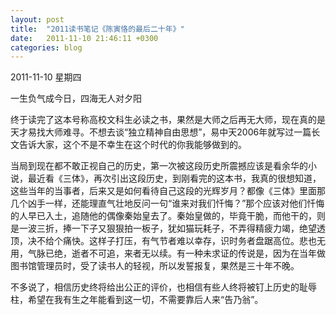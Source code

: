 ```yaml
---
layout: post
title:  "2011读书笔记《陈寅恪的最后二十年》"
date:   2011-11-10 21:46:11 +0300
categories: blog
---
```

2011-11-10 星期四

一生负气成今日，四海无人对夕阳

终于读完了这本号称高校文科生必读之书，果然是大师之后再无大师，现在真的是天才易找大师难寻。不想去谈“独立精神自由思想”，易中天2006年就写过一篇长文告诉大家，这个不是不幸生在这个时代的你我能够做到的。

当局到现在都不敢正视自己的历史，第一次被这段历史所震撼应该是看余华的小说，最近看《三体》，再次引出这段历史，到刚看完的这本书，我真的很想知道，这些当年的当事者，后来又是如何看待自己这段的光辉岁月？都像《三体》里面那几个凶手一样，还能理直气壮地反问一句“谁来对我们忏悔？”那个应该对他们忏悔的人早已入土，追随他的偶像秦始皇去了。秦始皇做的，毕竟干脆，而他干的，则是一波三折，捧一下子又狠狠拍一板子，犹如猫玩耗子，不弄得精疲力竭，绝望透顶，决不给个痛快。这样子打压，有气节者难以幸存，识时务者盘踞高位。悲也无用，气脉已绝，逝者不可追，来者无以续。有一种未求证的传说是，因为在当年做图书馆管理员时，受了读书人的轻视，所以发誓报复，果然是三十年不晚。

不多说了，相信历史终将给出公正的评价，也相信有些人终将被钉上历史的耻辱柱，希望在我有生之年能看到这一切，不需要靠后人来“告乃翁”。

